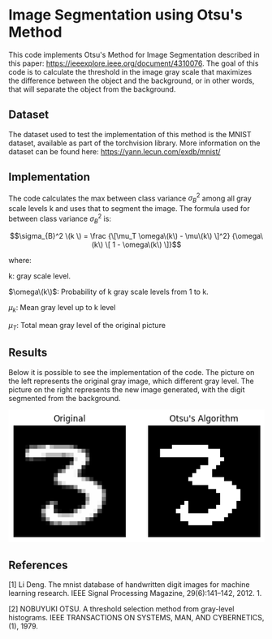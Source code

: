 # Image Segmentation using Otsu's Method
This code implements Otsu's Method for Image Segmentation described in this paper: https://ieeexplore.ieee.org/document/4310076. The goal of this code is to calculate the threshold in the image gray scale that maximizes the difference between the object and the background, or in other words, that will separate the object from the background.

## Dataset
The dataset used to test the implementation of this method is the MNIST dataset, available as part of the torchvision library. More information on the dataset can be found here: https://yann.lecun.com/exdb/mnist/

## Implementation
The code calculates the max between class variance $\sigma_{B}^2$ among all gray scale levels k and uses that to segment the image. The formula used for between class variance $\sigma_{B}^2$ is:

$$\sigma_{B}^2 \(k \) = \frac {\[\mu_T \omega\(k\) - \mu\(k\) \]^2} {\omega\(k\) \[ 1 - \omega\(k\) \]}$$

where:

k: gray scale level.

$\omega\(k\)$: Probability of k gray scale levels from 1 to k.

$\mu_k$: Mean gray level up to k level

$\mu_T$: Total mean gray level of the original picture

## Results
Below it is possible to see the implementation of the code. The picture on the left represents the original gray image, which different gray level. The picture on the right represents the new image generated, with the digit segmented from the background.

![Digit 3 original on the left and after object segmentation on the right](https://github.com/santoreb/Image_Segmentation_Otsus_Method/blob/main/Implementation_example.png)

## References
[1] Li Deng. The mnist database of handwritten digit images for machine learning research. IEEE Signal Processing Magazine, 29(6):141–142, 2012. 1.

[2] NOBUYUKI OTSU. A threshold selection method from gray-level histograms. IEEE TRANSACTIONS ON SYSTEMS, MAN, AND CYBERNETICS, (1), 1979.
